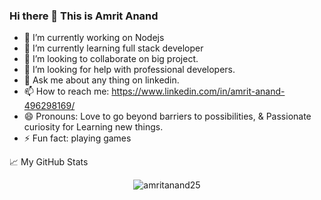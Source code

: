 ### Hi there 👋 This is Amrit Anand


<!--**Amritanand25/Amritanand25** is a ✨ _special_ ✨ repository because its `README.md` (this file) appears on your GitHub profile.

Here are some ideas to get you started: -->

- 🔭 I’m currently working on Nodejs
- 🌱 I’m currently learning full stack developer
- 👯 I’m looking to collaborate on big project.
- 🤔 I’m looking for help with professional developers.
- 💬 Ask me about any thing on linkedin.
- 📫 How to reach me: https://www.linkedin.com/in/amrit-anand-496298169/
- 😄 Pronouns: Love to go beyond barriers to possibilities, & Passionate curiosity for Learning new things.
- ⚡ Fun fact: playing games

<summary>📈 My GitHub Stats</summary>

<p align="center"> <img src="https://github-readme-stats.vercel.app/api?username=amritanand25&show_icons=true&theme=gotham" alt="amritanand25" />

